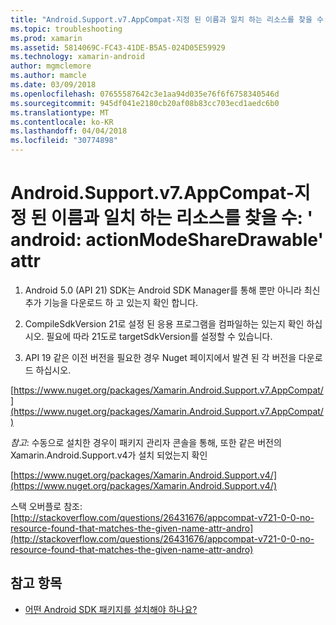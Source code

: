 ```yaml
---
title: "Android.Support.v7.AppCompat-지정 된 이름과 일치 하는 리소스를 찾을 수: ' android: actionModeShareDrawable' attr"
ms.topic: troubleshooting
ms.prod: xamarin
ms.assetid: 5814069C-FC43-41DE-B5A5-024D05E59929
ms.technology: xamarin-android
author: mgmclemore
ms.author: mamcle
ms.date: 03/09/2018
ms.openlocfilehash: 07655587642c3e1aa94d035e76f6f6758340546d
ms.sourcegitcommit: 945df041e2180cb20af08b83cc703ecd1aedc6b0
ms.translationtype: MT
ms.contentlocale: ko-KR
ms.lasthandoff: 04/04/2018
ms.locfileid: "30774898"
---
```

# <a name="androidsupportv7appcompat---no-resource-found-that-matches-the-given-name-attr-androidactionmodesharedrawable"></a>Android.Support.v7.AppCompat-지정 된 이름과 일치 하는 리소스를 찾을 수: ' android: actionModeShareDrawable' attr

1. Android 5.0 (API 21) SDK는 Android SDK Manager를 통해 뿐만 아니라 최신 추가 기능을 다운로드 하 고 있는지 확인 합니다.

2. CompileSdkVersion 21로 설정 된 응용 프로그램을 컴파일하는 있는지 확인 하십시오. 필요에 따라 21도로 targetSdkVersion를 설정할 수 있습니다.

3. API 19 같은 이전 버전을 필요한 경우 Nuget 페이지에서 발견 된 각 버전을 다운로드 하십시오.

[https://www.nuget.org/packages/Xamarin.Android.Support.v7.AppCompat/](https://www.nuget.org/packages/Xamarin.Android.Support.v7.AppCompat/)

*참고*: 수동으로 설치한 경우이 패키지 관리자 콘솔을 통해, 또한 같은 버전의 Xamarin.Android.Support.v4가 설치 되었는지 확인

[https://www.nuget.org/packages/Xamarin.Android.Support.v4/](https://www.nuget.org/packages/Xamarin.Android.Support.v4/)

스택 오버플로 참조: [http://stackoverflow.com/questions/26431676/appcompat-v721-0-0-no-resource-found-that-matches-the-given-name-attr-andro](http://stackoverflow.com/questions/26431676/appcompat-v721-0-0-no-resource-found-that-matches-the-given-name-attr-andro)

## <a name="see-also"></a>참고 항목

- [어떤 Android SDK 패키지를 설치해야 하나요?](~/android/troubleshooting/questions/install-android-sdk-packages.md)

